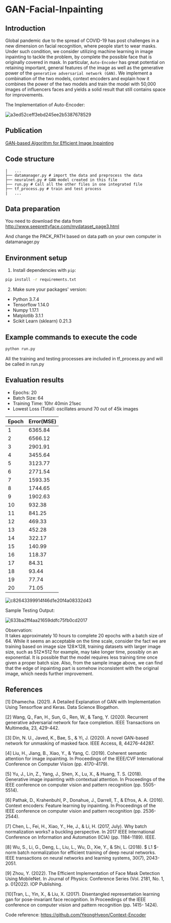 # GAN-Facial-Inpainting

## Introduction
Global pandemic due to the spread of COVID-19 has post challenges in a new dimension on facial recognition, where people start to wear masks. Under such condition, we consider utilizing machine learning in image inpainting to tackle the problem, by complete the possible face that is originally covered in mask. In particular, `Auto-Encoder` has great potential on retaining important, general features of the image as well as the generative power of the `generative adversarial network (GAN)`. We implement a combination of the two models, context encoders and explain how it combines the power of the two models and train the model with 50,000 images of influencers faces and yields a solid result that still contains space for improvements. 

The Implementation of Auto-Encoder:

![a3ed52ceff3ebd245ee2b5387678529](https://user-images.githubusercontent.com/36658078/208319565-e3a9cb19-6b17-4b33-9bf3-d860188aa68d.png)


## Publication
[GAN-based Algorithm for Efficient Image Inpainting](https://arxiv.org/abs/2309.07293)
## Code structure
```
|   ...
├── datamanager.py # import the data and preprocess the data
├── neuralnet.py # GAN model created in this file
├── run.py # Call all the other files in one integrated file 
├── tf_process.py # train and test process
|   ...
```
## Data preparation 
You need to download the data from http://www.seeprettyface.com/mydataset_page3.html

And change the PACK_PATH based on data path on your own computer in datamanager.py


## Environment setup
1. Install dependencies with `pip`: 
```bash
pip install -r requirements.txt
```
2. Make sure your packages' version:  
* Python 3.7.4
* Tensorflow 1.14.0
* Numpy 1.17.1
* Matplotlib 3.1.1
* Scikit Learn (sklearn) 0.21.3


## Example commands to execute the code

```bash
python run.py
```
All the training and testing processes are included in tf_process.py and will be called in run.py

## Evaluation results

- Epochs: 20
- Batch Size: 64
- Training Time: 10hr 40min 21sec
- Lowest Loss (Total): oscillates around 70 out of 45k images


|Epoch|Error(MSE)|
|----- | ------|
|  1  | 6365.84 |
|  2  | 6566.12 |
|  3	| 2901.91 |
|  4	| 3455.64 |
|  5  | 3123.77 |
|  6  | 2771.54 |
|  7	| 1593.35 |
|  8  | 1744.65 |
|  9  | 1902.63 |
|  10 | 932.38  |
|  11 | 841.25  |
|  12 | 469.33  |
|  13 | 452.28  |
|  14 | 322.17  | 
|  15 | 140.99  |
|  16 | 118.37  |
|  17 | 84.31   |
|  18 | 93.44   |
|  19 | 77.74   | 
|  20 | 71.05   |

![c82643399914f46d1e20f4a08332d43](https://user-images.githubusercontent.com/36658078/208318623-91333226-f444-43e0-bd1d-8496b32379f9.png)

Sample Testing Output:

![633ba2ff4aa21659ddfc75fb0cd2017](https://user-images.githubusercontent.com/36658078/208319321-1784658a-d4bb-4629-b8b9-5d79bcaa6989.png)


Observation:  
It takes approximately 10 hours to complete 20 epochs with a batch size of 64. While it seems an acceptable on the time scale, consider the fact we are training based on image size 128✕128, training datasets with larger image size, such as 512✕512 for example, may take longer time, possibly on an exponential. It is possible that the model requires less training time once given a proper batch size. Also, from the sample image above, we can find that the edge of inpainting part is somehow inconsistent with the original image, which needs further improvement.


## References

[1] Dhamecha. (2021). A Detailed Explanation of GAN with Implementation Using Tensorflow and Keras. Data
Science Blogathon.

[2] Wang, Q., Fan, H., Sun, G., Ren, W., & Tang, Y. (2020). Recurrent generative adversarial network for face
completion. IEEE Transactions on Multimedia, 23, 429-442.

[3] Din, N. U., Javed, K., Bae, S., & Yi, J. (2020). A novel GAN-based network for unmasking of masked face.
IEEE Access, 8, 44276-44287.

[4] Liu, H., Jiang, B., Xiao, Y., & Yang, C. (2019). Coherent semantic attention for image inpainting.
In Proceedings of the IEEE/CVF International Conference on Computer Vision (pp. 4170-4179).

[5] Yu, J., Lin, Z., Yang, J., Shen, X., Lu, X., & Huang, T. S. (2018). Generative image inpainting with contextual
attention. In Proceedings of the IEEE conference on computer vision and pattern recognition (pp. 5505-5514).

[6] Pathak, D., Krahenbuhl, P., Donahue, J., Darrell, T., & Efros, A. A. (2016). Context encoders: Feature learning
by inpainting. In Proceedings of the IEEE conference on computer vision and pattern recognition (pp. 2536-
2544).

[7] Chen, L., Fei, H., Xiao, Y., He, J., & Li, H. (2017, July). Why batch normalization works? a buckling
perspective. In 2017 IEEE International Conference on Information and Automation (ICIA) (pp. 1184-1189).
IEEE.

[8] Wu, S., Li, G., Deng, L., Liu, L., Wu, D., Xie, Y., & Shi, L. (2018). $ L1 $-norm batch normalization for
efficient training of deep neural networks. IEEE transactions on neural networks and learning systems, 30(7),
2043-2051.

[9] Zhou, Y. (2022). The Efficient Implementation of Face Mask Detection Using MobileNet. In Journal of Physics:
Conference Series (Vol. 2181, No. 1, p. 012022). IOP Publishing.

[10]Tran, L., Yin, X., & Liu, X. (2017). Disentangled representation learning gan for pose-invariant face
recognition. In Proceedings of the IEEE conference on computer vision and pattern recognition (pp. 1415-
1424).

Code reference: https://github.com/YeongHyeon/Context-Encoder
